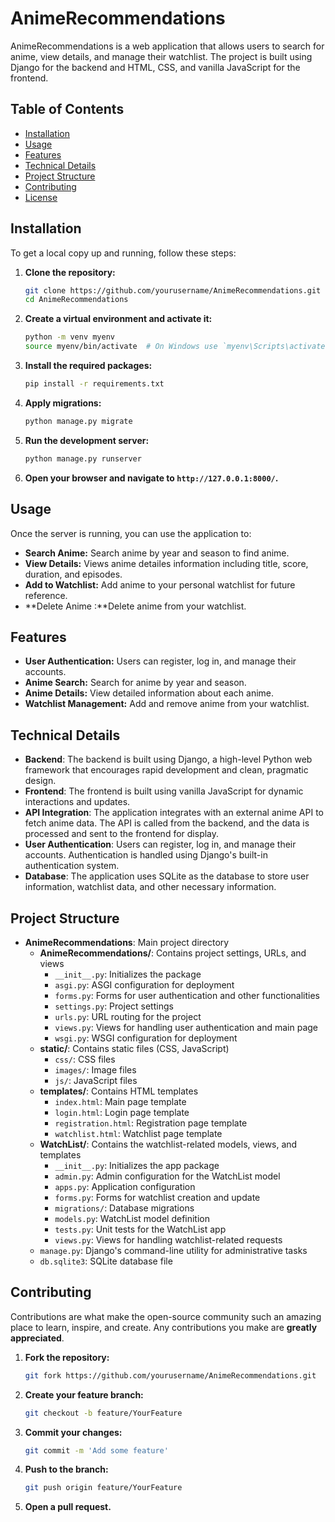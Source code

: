 # AnimeRecommendations

AnimeRecommendations is a web application that allows users to search for anime, view details, and manage their watchlist. The project is built using Django for the backend and HTML, CSS, and vanilla JavaScript for the frontend.

## Table of Contents

- [Installation](#installation)
- [Usage](#usage)
- [Features](#features)
- [Technical Details](#technical-details)
- [Project Structure](#project-structure)
- [Contributing](#contributing)
- [License](#license)

## Installation

To get a local copy up and running, follow these steps:

1. **Clone the repository:**
    ```sh
    git clone https://github.com/yourusername/AnimeRecommendations.git
    cd AnimeRecommendations
    ```

2. **Create a virtual environment and activate it:**
    ```sh
    python -m venv myenv
    source myenv/bin/activate  # On Windows use `myenv\Scripts\activate`
    ```

3. **Install the required packages:**
    ```sh
    pip install -r requirements.txt
    ```

4. **Apply migrations:**
    ```sh
    python manage.py migrate
    ```

5. **Run the development server:**
    ```sh
    python manage.py runserver
    ```

6. **Open your browser and navigate to `http://127.0.0.1:8000/`.**

## Usage

Once the server is running, you can use the application to:

- **Search Anime:** Search anime by year and season  to find anime.
- **View Details:** Views anime  detailes information including title, score, duration, and episodes.
- **Add to Watchlist:** Add anime to your personal watchlist for future reference.
- **Delete Anime :**Delete anime from your watchlist.

## Features

- **User Authentication:** Users can register, log in, and manage their accounts.
- **Anime Search:** Search for anime  by year and season.
- **Anime Details:** View detailed information about each anime.
- **Watchlist Management:** Add and remove anime from your watchlist.

## Technical Details

- **Backend**: The backend is built using Django, a high-level Python web framework that encourages rapid development and clean, pragmatic design.
- **Frontend**: The frontend is built using vanilla JavaScript for dynamic interactions and updates.
- **API Integration**: The application integrates with an external anime API to fetch anime data. The API is called from the backend, and the data is processed and sent to the frontend for display.
- **User Authentication**: Users can register, log in, and manage their accounts. Authentication is handled using Django's built-in authentication system.
- **Database**: The application uses SQLite as the database to store user information, watchlist data, and other necessary information.

## Project Structure

- **AnimeRecommendations**: Main project directory
  - **AnimeRecommendations/**: Contains project settings, URLs, and views
    - `__init__.py`: Initializes the package
    - `asgi.py`: ASGI configuration for deployment
    - `forms.py`: Forms for user authentication and other functionalities
    - `settings.py`: Project settings
    - `urls.py`: URL routing for the project
    - `views.py`: Views for handling user authentication and main page
    - `wsgi.py`: WSGI configuration for deployment
  - **static/**: Contains static files (CSS, JavaScript)
    - `css/`: CSS files
    - `images/`: Image files
    - `js/`: JavaScript files
  - **templates/**: Contains HTML templates
    - `index.html`: Main page template
    - `login.html`: Login page template
    - `registration.html`: Registration page template
    - `watchlist.html`: Watchlist page template
  - **WatchList/**: Contains the watchlist-related models, views, and templates
    - `__init__.py`: Initializes the app package
    - `admin.py`: Admin configuration for the WatchList model
    - `apps.py`: Application configuration
    - `forms.py`: Forms for watchlist creation and update
    - `migrations/`: Database migrations
    - `models.py`: WatchList model definition
    - `tests.py`: Unit tests for the WatchList app
    - `views.py`: Views for handling watchlist-related requests
  - `manage.py`: Django's command-line utility for administrative tasks
  - `db.sqlite3`: SQLite database file

## Contributing

Contributions are what make the open-source community such an amazing place to learn, inspire, and create. Any contributions you make are **greatly appreciated**.

1. **Fork the repository:**
    ```sh
    git fork https://github.com/yourusername/AnimeRecommendations.git
    ```

2. **Create your feature branch:**
    ```sh
    git checkout -b feature/YourFeature
    ```

3. **Commit your changes:**
    ```sh
    git commit -m 'Add some feature'
    ```

4. **Push to the branch:**
    ```sh
    git push origin feature/YourFeature
    ```

5. **Open a pull request.**
